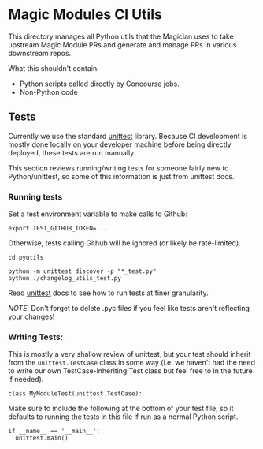 # Magic Modules CI Utils

This directory manages all Python utils that the Magician uses to take upstream Magic Module PRs and generate and manage PRs in various downstream repos.

What this shouldn't contain:

- Python scripts called directly by Concourse jobs.
- Non-Python code

## Tests

Currently we use the standard [unittest](https://docs.python.org/3/library/unittest.html) library. Because CI development is mostly done locally on your developer machine before being directly deployed, these tests are run manually.

This section reviews running/writing tests for someone fairly new to Python/unittest, so some of this information is just from unittest docs.

### Running tests

Set a test environment variable to make calls to Github:
```
export TEST_GITHUB_TOKEN=...
```

Otherwise, tests calling Github will be ignored (or likely be rate-limited).
```
cd pyutils

python -m unittest discover -p "*_test.py"
python ./changelog_utils_test.py
```

Read [unittest](https://docs.python.org/3/library/unittest.html#command-line-interface) docs to see how to run tests at finer granularity.

*NOTE*: Don't forget to delete .pyc files if you feel like tests aren't reflecting your changes!

### Writing Tests:

This is mostly a very shallow review of unittest, but your test should inherit from the `unittest.TestCase` class in some way (i.e. we haven't had the need to write our own TestCase-inheriting Test class but feel free to in the future if needed).

```
class MyModuleTest(unittest.TestCase):
```

Make sure to include the following at the bottom of your test file, so it defaults to running the tests in this file if run as a normal Python script.
```
if __name__ == '__main__':
  unittest.main()
```



